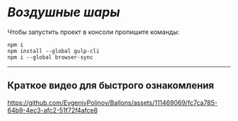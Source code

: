 # *Воздушные шары*
Чтобы запустить проект в консоли пропишите команды:
```
npm i
npm install --global gulp-cli
npm i --global browser-sync  
```
***
## Краткое видео для быстрого ознакомления





https://github.com/EvgeniyPolinov/Ballons/assets/111469069/fc7ca785-64b9-4ec3-afc2-51f72f4afce8


